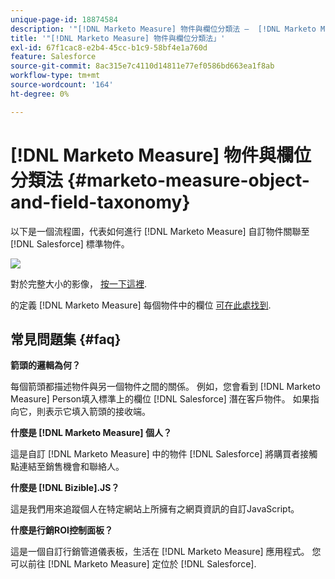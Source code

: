 ```yaml
---
unique-page-id: 18874584
description: '"[!DNL Marketo Measure] 物件與欄位分類法 —  [!DNL Marketo Measure]  — 產品檔案」'
title: '"[!DNL Marketo Measure] 物件與欄位分類法」'
exl-id: 67f1cac8-e2b4-45cc-b1c9-58bf4e1a760d
feature: Salesforce
source-git-commit: 8ac315e7c4110d14811e77ef0586bd663ea1f8ab
workflow-type: tm+mt
source-wordcount: '164'
ht-degree: 0%

---
```


# [!DNL Marketo Measure] 物件與欄位分類法 {#marketo-measure-object-and-field-taxonomy}

以下是一個流程圖，代表如何進行 [!DNL Marketo Measure] 自訂物件關聯至 [!DNL Salesforce] 標準物件。

![](assets/1-2.png)

對於完整大小的影像， [按一下這裡](assets/bizible-object-and-field-taxonomy-graph-full.png).

的定義 [!DNL Marketo Measure] 每個物件中的欄位 [可在此處找到](/help/introduction-to-marketo-measure/overview-resources/glossary-of-marketo-measure-fields.md).

## 常見問題集 {#faq}

**箭頭的邏輯為何？**

每個箭頭都描述物件與另一個物件之間的關係。 例如，您會看到 [!DNL Marketo Measure] Person填入標準上的欄位 [!DNL Salesforce] 潛在客戶物件。 如果指向它，則表示它填入箭頭的接收端。

**什麼是 [!DNL Marketo Measure] 個人？**

這是自訂 [!DNL Marketo Measure] 中的物件 [!DNL Salesforce] 將購買者接觸點連結至銷售機會和聯絡人。

**什麼是 [!DNL Bizible].JS？**

這是我們用來追蹤個人在特定網站上所擁有之網頁資訊的自訂JavaScript。

**什麼是行銷ROI控制面板？**

這是一個自訂行銷管道儀表板，生活在 [!DNL Marketo Measure] 應用程式。 您可以前往 [!DNL Marketo Measure] 定位於 [!DNL Salesforce].
